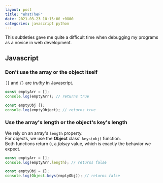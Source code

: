```yaml
---
layout: post
title: "WhatTheF"
date: 2021-03-23 18:15:00 +0800
categories: javascript python
---
```



This subtleties gave me quite a difficult time when debugging my programs as a novice in web development.

## Javascript
### Don't use the array or the object itself
`[]` and `{}` are _truthy_ in Javascript.

```javascript
const emptyArr = [];
console.log(emptyArr); // returns true

const emptyObj {};
console.log(emptyObject); // returns true
```

### Use the array's length or the object's key's length
We rely on an array's `length` property.  
For objects, we use the **Object** class' `keys(obj)` function.  
Both functions return `0`, a _falsey_ value, which is exactly the behavior we expect.

```javascript
const emptyArr = [];
console.log(emptyArr.length); // returns false

const emptyObj = {};
console.log(Object.keys(emptyObj)); // returns false
```
